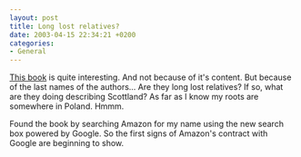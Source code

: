```yaml
---
layout: post
title: Long lost relatives?
date: 2003-04-15 22:34:21 +0200
categories:
- General
---
```

<a href="http://www.amazon.com/exec/obidos/tg/detail/-/0966449606/104-6725439-2840711">This book</a> is quite interesting. And not because of it's content. But because of the last names of the authors... Are they long lost relatives? If so, what are they doing describing Scottland? As far as I know my roots are somewhere in Poland. Hmmm.

Found the book by searching Amazon for my name using the new search box powered by Google. So the first signs of Amazon's contract with Google are beginning to show.

